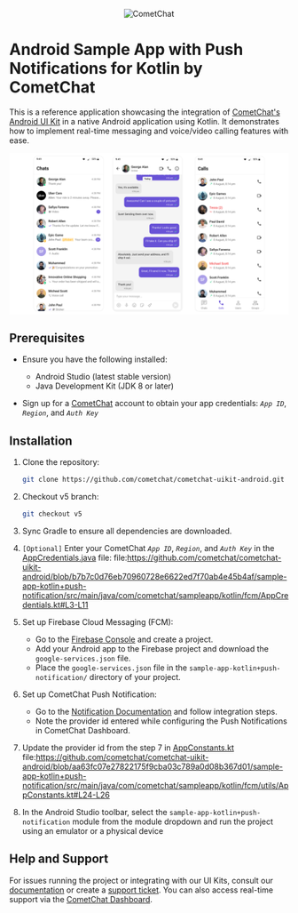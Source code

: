 
<p align="center">
  <img alt="CometChat" src="https://assets.cometchat.io/website/images/logos/banner.png">
</p>

# Android Sample App with Push Notifications for Kotlin by CometChat

This is a reference application showcasing the integration of [CometChat's Android UI Kit](https://www.cometchat.com/docs/ui-kit/android/overview) in a native Android application using Kotlin. It demonstrates how to implement real-time messaging and voice/video calling features with ease.

<div style="display: flex; align-items: center; justify-content: center">
   <img src="../screenshots/overview_cometchat_screens.png" />
</div>

## Prerequisites

- Ensure you have the following installed:
    - Android Studio (latest stable version)
    - Java Development Kit (JDK 8 or later)

- Sign up for a [CometChat](https://app.cometchat.com/) account to obtain your app credentials: _`App ID`_, _`Region`_, and _`Auth Key`_

## Installation

1. Clone the repository:
   ```sh
   git clone https://github.com/cometchat/cometchat-uikit-android.git
   ```

2. Checkout v5 branch:
   ```sh
   git checkout v5
   ```

3. Sync Gradle to ensure all dependencies are downloaded.

4. `[Optional]` Enter your CometChat _`App ID`_, _`Region`_, and _`Auth Key`_ in the [AppCredentials.java](src/main/java/com/cometchat/sampleapp/kotlin/fcm/AppCredentials.kt) file:
   file:https://github.com/cometchat/cometchat-uikit-android/blob/b7b7c0d76eb70960728e6622ed7f70ab4e45b4af/sample-app-kotlin+push-notification/src/main/java/com/cometchat/sampleapp/kotlin/fcm/AppCredentials.kt#L3-L11

5. Set up Firebase Cloud Messaging (FCM):
    - Go to the [Firebase Console](https://console.firebase.google.com/) and create a project.
    - Add your Android app to the Firebase project and download the `google-services.json` file.
    - Place the `google-services.json` file in the `sample-app-kotlin+push-notification/` directory of your project.

6. Set up CometChat Push Notification:
    - Go to the [Notification Documentation](https://www.cometchat.com/docs/notifications/push-integration) and follow integration steps.
    - Note the provider id entered while configuring the Push Notifications in CometChat Dashboard.

7. Update the provider id from the step 7 in [AppConstants.kt](src/main/java/com/cometchat/sampleapp/kotlin/fcm/utils/AppConstants.kt) file:https://github.com/cometchat/cometchat-uikit-android/blob/aa63fc07e27822175f9cba03c789a0d08b367d01/sample-app-kotlin+push-notification/src/main/java/com/cometchat/sampleapp/kotlin/fcm/utils/AppConstants.kt#L24-L26

8. In the Android Studio toolbar, select the `sample-app-kotlin+push-notification` module from the module dropdown and run the project using an emulator or a physical device

## Help and Support

For issues running the project or integrating with our UI Kits, consult our [documentation](https://www.cometchat.com/docs/ui-kit/android/getting-started) or create a [support ticket](https://help.cometchat.com/hc/en-us). You can also access real-time support via the [CometChat Dashboard](http://app.cometchat.com/).